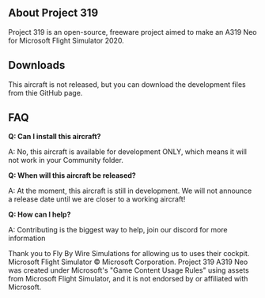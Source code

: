 ## About Project 319
Project 319 is an open-source, freeware project aimed to make an A319 Neo for Microsoft Flight Simulator 2020.

## Downloads
This aircraft is not released, but you can download the development files from thie GitHub page.

## FAQ
**Q: Can I install this aircraft?**

A: No, this aircraft is available for development ONLY, which means it will not work in your Community folder.

**Q: When will this aircraft be released?**

A: At the moment, this aircraft is still in development. We will not announce a release date until we are closer to a working aircraft!

**Q: How can I help?**

A: Contributing is the biggest way to help, join our discord for more information


Thank you to Fly By Wire Simulations for allowing us to uses their cockpit. Microsoft Flight Simulator © Microsoft Corporation. Project 319 A319 Neo was created under Microsoft's "Game Content Usage Rules" using assets from Microsoft Flight Simulator, and it is not endorsed by or affiliated with Microsoft.
